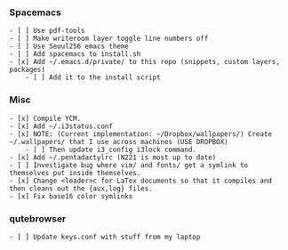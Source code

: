 ### Spacemacs ###
	- [ ] Use pdf-tools
	- [ ] Make writeroom layer toggle line numbers off
	- [ ] Use Seoul256 emacs theme
	- [ ] Add spacemacs to install.sh
	- [x] Add ~/.emacs.d/private/ to this repo (snippets, custom layers, packages)
		- [ ] Add it to the install script
    
### Misc ###
	- [x] Compile YCM.
	- [x] Add ~/.i3status.conf
	- [x] NOTE: (Current implementation: ~/Dropbox/wallpapers/) Create ~/.wallpapers/ that I use across machines (USE DROPBOX)
		- [ ] Then update i3_config i3lock command.
	- [x] Add ~/.pentadactylrc (N221 is most up to date)
	- [ ] Investigate bug where vim/ and fonts/ get a symlink to themselves put inside themselves.
	- [x] Change <leader>c for LaTex documents so that it compiles and then cleans out the {aux,log} files.
	- [x] Fix base16 color symlinks

### qutebrowser ###
	- [ ] Update keys.conf with stuff from my laptop
